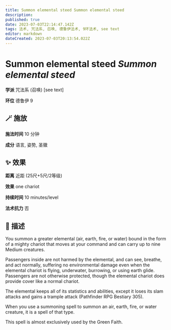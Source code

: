 ```yaml
---
title: Summon elemental steed Summon elemental steed
description: 
published: true
date: 2023-07-03T22:14:47.142Z
tags: 法术, 咒法系, 召唤, 德鲁伊法术, 9环法术, see text
editor: markdown
dateCreated: 2023-07-03T20:13:54.022Z
---
```


# **Summon elemental steed** *Summon elemental steed*

**学派** 咒法系 (召唤) \[see text\] 

**环位** 德鲁伊 9

## 🪄 施放

**施法时间** 10 分钟

**成分** 语言, 姿势, 圣徽

## ✨ 效果  

**距离** 近距 (25尺+5尺/2等级) 

**效果** one chariot 

**持续时间** 10 minutes/level 

**法术抗力** 否

## 📖 描述

You summon a greater elemental (air, earth, fire, or water) bound in the form of a mighty chariot that moves at your command and can carry up to nine Medium creatures.

Passengers inside are not harmed by the elemental, and can see, breathe, and act normally, suffering no environmental damage even when the elemental chariot is flying, underwater, burrowing, or using earth glide. Passengers are not otherwise protected, though the elemental chariot does provide cover like a normal chariot.

The elemental keeps all of its statistics and abilities, except it loses its slam attacks and gains a trample attack (Pathfinder RPG Bestiary 305).

When you use a summoning spell to summon an air, earth, fire, or water creature, it is a spell of that type.

This spell is almost exclusively used by the Green Faith.
    
